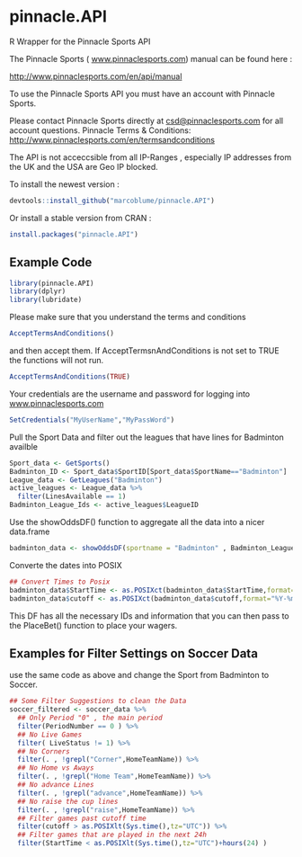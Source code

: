# pinnacle.API
R Wrapper for the Pinnacle Sports API

The Pinnacle Sports ( www.pinnaclesports.com) manual can be found here :

http://www.pinnaclesports.com/en/api/manual

To use the Pinnacle Sports API you must have an account with Pinnacle Sports.

Please contact Pinnacle Sports directly at csd@pinnaclesports.com for all account questions.
Pinnacle Terms & Conditions:  http://www.pinnaclesports.com/en/termsandconditions

The API is not acceccsible from all IP-Ranges , especially IP addresses from the UK and the USA are Geo IP blocked.

To install the newest version :

```r
devtools::install_github("marcoblume/pinnacle.API")
```
Or install a stable version from CRAN :
```r
install.packages("pinnacle.API")
```
Example Code
------------
``` r
library(pinnacle.API)
library(dplyr)
library(lubridate)
```
Please make sure that you understand the terms and conditions 
``` r
AcceptTermsAndConditions()
```
and then accept them. If AcceptTermsnAndConditions is not set to TRUE the functions will not run.
```r
AcceptTermsAndConditions(TRUE)
```
Your credentials are the username and password for logging into www.pinnaclesports.com
``` r
SetCredentials("MyUserName","MyPassWord")
```

Pull the Sport Data and filter out the leagues that have lines for Badminton availble

```r
Sport_data <- GetSports() 
Badminton_ID <- Sport_data$SportID[Sport_data$SportName=="Badminton"]
League_data <- GetLeagues("Badminton")
active_leagues <- League_data %>% 
  filter(LinesAvailable == 1)
Badminton_League_Ids <- active_leagues$LeagueID
```

Use the showOddsDF() function to aggregate all the data into a nicer data.frame
```r
badminton_data <- showOddsDF(sportname = "Badminton" , Badminton_League_Ids )
```
Converte  the dates into POSIX
```r
## Convert Times to Posix
badminton_data$StartTime <- as.POSIXct(badminton_data$StartTime,format="%Y-%m-%dT%H:%M:%S",tz="UTC")
badminton_data$cutoff <- as.POSIXct(badminton_data$cutoff,format="%Y-%m-%dT%H:%M:%S",tz="UTC")
```
This DF has all the necessary IDs and information that you can then pass to the PlaceBet() function to place your wagers.


Examples for Filter Settings on Soccer Data
--------------------------
use the same code as above and change the Sport from Badminton to Soccer.
```r
## Some Filter Suggestions to clean the Data 
soccer_filtered <- soccer_data %>% 
  ## Only Period "0" , the main period 
  filter(PeriodNumber == 0 ) %>% 
  ## No Live Games
  filter( LiveStatus != 1) %>% 
  ## No Corners
  filter(. , !grepl("Corner",HomeTeamName)) %>% 
  ## No Home vs Aways
  filter(. , !grepl("Home Team",HomeTeamName)) %>% 
  ## No advance Lines
  filter(. , !grepl("advance",HomeTeamName)) %>%
  ## No raise the cup lines
  filter(. , !grepl("raise",HomeTeamName)) %>% 
  ## Filter games past cutoff time
  filter(cutoff > as.POSIXlt(Sys.time(),tz="UTC")) %>%
  ## Filter games that are played in the next 24h
  filter(StartTime < as.POSIXlt(Sys.time(),tz="UTC")+hours(24) )
```

